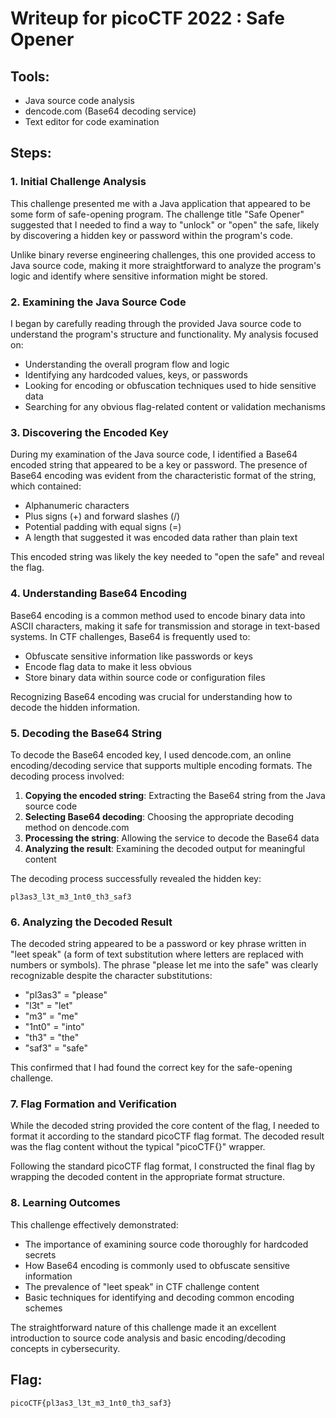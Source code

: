 # Writeup for picoCTF 2022 : Safe Opener

## Tools:
- Java source code analysis
- dencode.com (Base64 decoding service)
- Text editor for code examination

## Steps:

### 1. Initial Challenge Analysis
This challenge presented me with a Java application that appeared to be some form of safe-opening program. The challenge title "Safe Opener" suggested that I needed to find a way to "unlock" or "open" the safe, likely by discovering a hidden key or password within the program's code.

Unlike binary reverse engineering challenges, this one provided access to Java source code, making it more straightforward to analyze the program's logic and identify where sensitive information might be stored.

### 2. Examining the Java Source Code
I began by carefully reading through the provided Java source code to understand the program's structure and functionality. My analysis focused on:

- Understanding the overall program flow and logic
- Identifying any hardcoded values, keys, or passwords
- Looking for encoding or obfuscation techniques used to hide sensitive data
- Searching for any obvious flag-related content or validation mechanisms

### 3. Discovering the Encoded Key
During my examination of the Java source code, I identified a Base64 encoded string that appeared to be a key or password. The presence of Base64 encoding was evident from the characteristic format of the string, which contained:

- Alphanumeric characters
- Plus signs (+) and forward slashes (/)
- Potential padding with equal signs (=)
- A length that suggested it was encoded data rather than plain text

This encoded string was likely the key needed to "open the safe" and reveal the flag.

### 4. Understanding Base64 Encoding
Base64 encoding is a common method used to encode binary data into ASCII characters, making it safe for transmission and storage in text-based systems. In CTF challenges, Base64 is frequently used to:

- Obfuscate sensitive information like passwords or keys
- Encode flag data to make it less obvious
- Store binary data within source code or configuration files

Recognizing Base64 encoding was crucial for understanding how to decode the hidden information.

### 5. Decoding the Base64 String
To decode the Base64 encoded key, I used dencode.com, an online encoding/decoding service that supports multiple encoding formats. The decoding process involved:

1. **Copying the encoded string**: Extracting the Base64 string from the Java source code
2. **Selecting Base64 decoding**: Choosing the appropriate decoding method on dencode.com
3. **Processing the string**: Allowing the service to decode the Base64 data
4. **Analyzing the result**: Examining the decoded output for meaningful content

The decoding process successfully revealed the hidden key:
```
pl3as3_l3t_m3_1nt0_th3_saf3
```

### 6. Analyzing the Decoded Result
The decoded string appeared to be a password or key phrase written in "leet speak" (a form of text substitution where letters are replaced with numbers or symbols). The phrase "please let me into the safe" was clearly recognizable despite the character substitutions:

- "pl3as3" = "please"
- "l3t" = "let" 
- "m3" = "me"
- "1nt0" = "into"
- "th3" = "the"
- "saf3" = "safe"

This confirmed that I had found the correct key for the safe-opening challenge.

### 7. Flag Formation and Verification
While the decoded string provided the core content of the flag, I needed to format it according to the standard picoCTF flag format. The decoded result was the flag content without the typical "picoCTF{}" wrapper.

Following the standard picoCTF flag format, I constructed the final flag by wrapping the decoded content in the appropriate format structure.

### 8. Learning Outcomes
This challenge effectively demonstrated:
- The importance of examining source code thoroughly for hardcoded secrets
- How Base64 encoding is commonly used to obfuscate sensitive information
- The prevalence of "leet speak" in CTF challenge content
- Basic techniques for identifying and decoding common encoding schemes

The straightforward nature of this challenge made it an excellent introduction to source code analysis and basic encoding/decoding concepts in cybersecurity.

## Flag:
```picoCTF{pl3as3_l3t_m3_1nt0_th3_saf3}```
